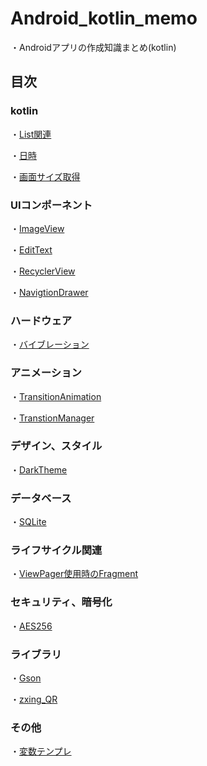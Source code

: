 # Android_kotlin_memo

・Androidアプリの作成知識まとめ(kotlin)

## 目次

### kotlin

・[List関連](text/List.md)

・[日時](text/use_date_and_time.md)

・[画面サイズ取得](text/get_displaysize.md)

### UIコンポーネント

・[ImageView](text/ImageView.md)

・[EditText](text/EditText.md)

・[RecyclerView](text/RecyclerView.md)

・[NavigtionDrawer](text/NavigationDrawer.md)

### ハードウェア

・[バイブレーション](text/Vibrator.md)

### アニメーション

・[TransitionAnimation](text/TransitionAnimation.md)

・[TranstionManager](text/TransitionManager.md)

### デザイン、スタイル

・[DarkTheme](text/DarkTheme.md)

### データベース

・[SQLite](text/SQLite.md)

### ライフサイクル関連

・[ViewPager使用時のFragment](text/LifeCycle.md)

### セキュリティ、暗号化

・[AES256](text/AES256.md)

### ライブラリ

・[Gson](text/gson.md)

・[zxing_QR](text/zxing_QR_Reader.md)

### その他

・[変数テンプレ](text/variable_template.md)
